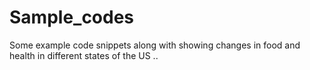 # Sample_codes
Some example code snippets along with showing changes in food and health in different states of the US ..
